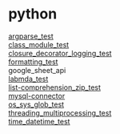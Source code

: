 # python
[argparse_test](https://spidyweb.tistory.com/367)\
[class_module_test](https://spidyweb.tistory.com/358?category=831292)\
[closure_decorator_logging_test](https://spidyweb.tistory.com/361?category=831292)\
[formatting_test](https://spidyweb.tistory.com/364?category=831292)\
google_sheet_api\
[labmda_test](https://spidyweb.tistory.com/360?category=831292)\
[list-comprehension_zip_test](https://spidyweb.tistory.com/363?category=831292)\
[mysql-connector](https://spidyweb.tistory.com/341?category=831292)\
[os_sys_glob_test](https://spidyweb.tistory.com/368)\
[threading_multiprocessing_test](https://spidyweb.tistory.com/365?category=831292)\
[time_datetime_test](https://spidyweb.tistory.com/369)
